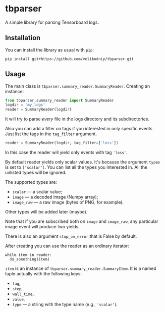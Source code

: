# tbparser

A simple library for parsing Tensorboard logs.

## Installation

You can install the library as usual with `pip`:

```
pip install git+https://github.com/velikodniy/tbparser.git
```

## Usage

The main class is `tbparser.summary_reader.SummaryReader`.
Creating an instance:

```python
from tbparser.summary_reader import SummaryReader
logdir = 'my_logs'
reader = SummaryReader(logdir)
```

It will try to parse _every_ file in the logs directory and its subdirectories.

Also you can add a filter on tags if you interested in only specific events.
Just list the tags in the `tag_filter` argument.

```python
reader = SummaryReader(logdir, tag_filter=['loss'])
```

In this case the reader will yield only events with tag `'loss'`.

By default reader yields only scalar values.
It's because the argument `types` is set to `['scalar']`.
You can list all the types you interested in.
All the unlisted types will be ignored.

The supported types are:

- `scalar` — a scalar value;
- `image` — a decoded image (Numpy array);
- `image_raw` — a raw image (bytes of PNG, for example).

Other types will be added later (maybe).

Note that if you are subscribed both on `image` and `image_raw`, any particular image event will produce two yields.

There is also an argument `stop_on_error` that is False by default.

After creating you can use the reader as an ordinary iterator:

```
while item in reader:
  do_something(item)
```

`item` is an instance of `tbparser.summary_reader.SummaryItem`.
It is a named tuple actually with the following keys:

- `tag`,
- `step`,
- `wall_time`,
- `value`,
- `type` — a string with the type name (e.g., `'scalar'`).
